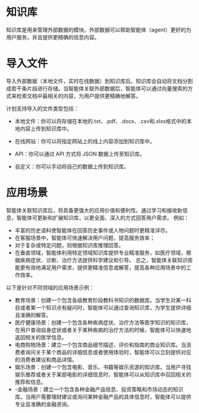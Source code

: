 # 知识库

知识库是用来管理外部数据的模块。外部数据可以帮助智能体（agent）更好的为用户服务，并且提供更精确的信息内容。


# 导入文件 

导入外部数据（本地文件，实时在线数据）到知识库后，知识库会自动将文档分割成若干条片段进行存储。当智能体关联外部数据后，智能体可以通过向量搜索的方式来检索文档中最相关的内容，为用户提供更精确地解答。

计划支持导入的文件类型包括：
- 本地文件：你可以将存储在本地的.txt、.pdf、.docx、.csv和.xlxs格式中的本地内容上传到知识库中。

- 在线网站：你可以将指定网站上的线上内容添加到知识库中。

- API：你可以通过 API 方式将 JSON 数据上传至知识库。

- 自定义：你可以手动将自己的数据上传到知识库。


# 应用场景 

智能体关联知识库后，将具备更强大的应用价值和便利性。通过学习和接收新信息，智能体可更新和扩展知识库，以更全面、深入的方式回答用户需求。
例如：
- 丰富的历史语料使智能体在回答历史事件或人物问题时更精准详尽。
- 在客服场景中，智能体可快速解决用户问题，提高服务效率；
- 对于复杂或特定问题，则根据知识库推理回答。
- 在垂直领域，智能体利用特定领域知识库提供专业精准服务，如医疗领域，根据疾病症状、诊断、治疗方法提供科学建议和引导。
总之，智能体关联知识库能更有效地满足用户需求，提供更精准信息或解答，提高各种应用场景中的工作效率。

以下是针对不同领域的应用场景示例：

- 教育场景：创建一个包含各级教育阶段教科书知识的数据库。当学生对某一科目或者某一个知识点有疑问时，智能体可以通过查询知识库，为学生提供详细且准确的解答。
- 医疗健康场景：创建一个包含各种疾病症状、治疗方法等医学知识的知识库，在用户查询自身症状或者关于某种疾病的治疗方法的时候，智能体可以快速地返回相关的医学信息。
- 电商购物场景：建立一个包含商品细节描述、评价和指南的商业知识库。当消费者询问关于某个商品的详细信息或者使用体验时，智能体可以立刻提供对应的消费者建议和商品详情。
- 娱乐场景：创建一个包含电影、音乐、书籍等娱乐资源的知识库。当用户寻找娱乐推荐或者关于某部电影的详细信息时，智能体可以从知识库中召回相关的推荐和信息。
- -金融场景：建立一个包含各种金融产品信息、投资策略和市场动态的知识库。当用户需要理财建议或询问某种金融产品的具体信息时，智能体可以提供专业且准确的金融咨询。



